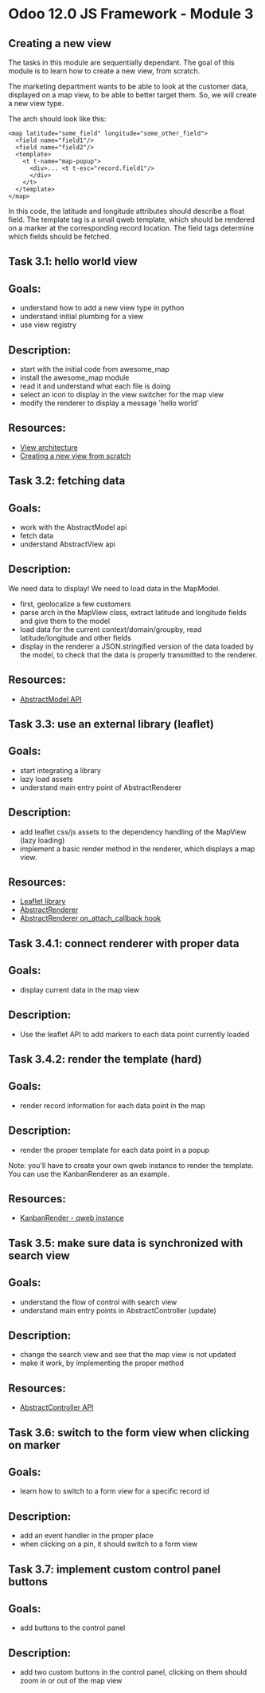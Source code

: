 # Odoo 12.0 JS Framework - Module 3

## Creating a new view

The tasks in this module are sequentially dependant. The goal of this module is
to learn how to create a new view, from scratch.

The marketing department wants to be able to look at the customer data,
displayed on a map view, to be able to better target them. So, we will create a
new view type.

The arch should look like this:

    <map latitude="some_field" longitude="some_other_field">
      <field name="field1"/>
      <field name="field2"/>
      <template>
        <t t-name="map-popup">
          <div>... <t t-esc="record.field1"/>
          </div>
        </t>
      </template>
    </map>

In this code, the latitude and longitude attributes should describe a float field.
The template tag is a small qweb template, which should be rendered on a marker
at the corresponding record location.  The field tags determine which fields
should be fetched.


## Task 3.1: hello world view

Goals:
------
- understand how to add a new view type in python
- understand initial plumbing for a view
- use view registry

Description:
------------
- start with the initial code from awesome_map
- install the awesome_map module
- read it and understand what each file is doing
- select an icon to display in the view switcher for the map view
- modify the renderer to display a message 'hello world'

Resources:
----------
* [View architecture](https://www.odoo.com/documentation/12.0/reference/javascript_reference.html#views)
* [Creating a new view from scratch](https://www.odoo.com/documentation/12.0/reference/javascript_cheatsheet.html#creating-a-new-view-from-scratch)


## Task 3.2: fetching data

Goals:
------
- work with the AbstractModel api
- fetch data
- understand AbstractView api

Description:
------------
We need data to display! We need to load data in the MapModel.

- first, geolocalize a few customers
- parse arch in the MapView class, extract latitude and longitude fields and
  give them to the model
- load data for the current context/domain/groupby, read latitude/longitude
  and other fields
- display in the renderer a JSON.stringified version of the data loaded by the
  model, to check that the data is properly transmitted to the renderer.

Resources:
----------
* [AbstractModel API](https://github.com/odoo/odoo/blob/57decbbed6d3d8899b09a58361ae9b30d39a9c03/addons/web/static/src/js/views/abstract_model.js)


## Task 3.3: use an external library (leaflet)

Goals:
------
- start integrating a library
- lazy load assets
- understand main entry point of AbstractRenderer

Description:
------------
- add leaflet css/js assets to the dependency handling of the MapView (lazy
  loading)
- implement a basic render method in the renderer, which displays a map view.

Resources:
----------
- [Leaflet library](https://leafletjs.com/)
- [AbstractRenderer](https://github.com/odoo/odoo/blob/57decbbed6d3d8899b09a58361ae9b30d39a9c03/addons/web/static/src/js/views/abstract_renderer.js)
- [AbstractRenderer on_attach_callback hook](https://github.com/odoo/odoo/blob/57decbbed6d3d8899b09a58361ae9b30d39a9c03/addons/web/static/src/js/views/abstract_renderer.js#L42)


## Task 3.4.1: connect renderer with proper data

Goals:
------
- display current data in the map view

Description:
------------
- Use the leaflet API to add markers to each data point currently loaded


## Task 3.4.2: render the template (hard)

Goals:
------
- render record information for each data point in the map

Description:
------------
- render the proper template for each data point in a popup

Note: you'll have to create your own qweb instance to render the template. You
can use the KanbanRenderer as an example.

Resources:
----------
- [KanbanRender - qweb instance](https://github.com/odoo/odoo/blob/57decbbed6d3d8899b09a58361ae9b30d39a9c03/addons/web/static/src/js/views/kanban/kanban_renderer.js#L106)


## Task 3.5: make sure data is synchronized with search view

Goals:
------
- understand the flow of control with search view
- understand main entry points in AbstractController (update)

Description:
------------
- change the search view and see that the map view is not updated
- make it work, by implementing the proper method

Resources:
----------
- [AbstractController API](https://github.com/odoo/odoo/blob/57decbbed6d3d8899b09a58361ae9b30d39a9c03/addons/web/static/src/js/views/abstract_controller.js)


## Task 3.6: switch to the form view when clicking on marker

Goals:
------
- learn how to switch to a form view for a specific record id

Description:
------------
- add an event handler in the proper place
- when clicking on a pin, it should switch to a form view


## Task 3.7: implement custom control panel buttons

Goals:
------
- add buttons to the control panel

Description:
------------
- add two custom buttons in the control panel, clicking on them should zoom in
  or out of the map view


